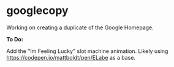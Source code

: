 # googlecopy


Working on creating a duplicate of the Google Homepage.

**To Do:**

Add the "Im Feeling Lucky" slot machine animation.
Likely using https://codepen.io/mattboldt/pen/ELabe as a base.
